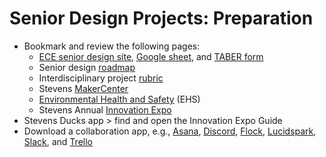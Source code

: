 # Senior Design Projects: Preparation
- Bookmark and review the following pages:
  - [ECE senior design site](https://sites.google.com/view/ece423), [Google sheet](https://goo.gl/GJkR54), and [TABER form](https://my.stevens.edu/sites/default/files/osp/TABER_FORM.pdf)
  - Senior design [roadmap](https://sites.google.com/view/ece423/roadmap)
  - Interdisciplinary project [rubric](https://sites.google.com/view/ece423/rubric)
  - Stevens [MakerCenter](https://www.stevens.edu/makercenter)
  - [Environmental Health and Safety](https://www.stevens.edu/division-finance/environmental-health-and-safety-ehs) (EHS)
  - Stevens Annual [Innovation Expo](https://www.stevens.edu/page-minisite-landing/stevens-innovation-expo)
- Stevens Ducks app > find and open the Innovation Expo Guide
- Download a collaboration app, e.g., [Asana](https://en.wikipedia.org/wiki/Asana_(software)), [Discord](https://en.wikipedia.org/wiki/Discord_(software)), [Flock](https://en.wikipedia.org/wiki/Flock_(messaging_service)), [Lucidspark](https://lucidspark.com/), [Slack](https://en.wikipedia.org/wiki/Slack_(software)), and [Trello](https://en.wikipedia.org/wiki/Trello)
